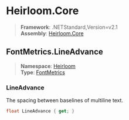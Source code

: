 # Heirloom.Core

> **Framework**: .NETStandard,Version=v2.1  
> **Assembly**: [Heirloom.Core][0]  

## FontMetrics.LineAdvance

> **Namespace**: [Heirloom][0]  
> **Type**: [FontMetrics][1]  

### LineAdvance

The spacing between baselines of multiline text.

```cs
float LineAdvance { get; }
```

[0]: ../Heirloom.Core.md
[1]: Heirloom.FontMetrics.md
